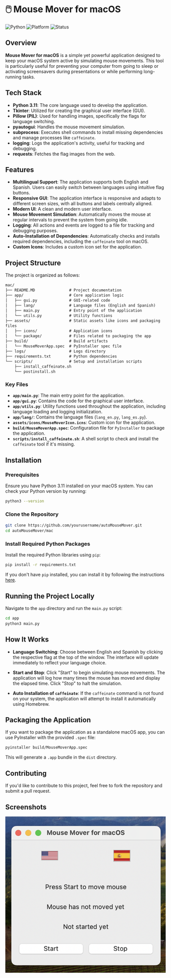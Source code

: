 # 🖱️ Mouse Mover for macOS

![Python](https://img.shields.io/badge/python-v3.11-blue.svg)
![Platform](https://img.shields.io/badge/platform-macOS-lightgrey.svg)
![Status](https://img.shields.io/badge/status-Completed-brightgreen.svg)

## Overview

**Mouse Mover for macOS** is a simple yet powerful application designed to keep your macOS system active by simulating mouse movements. This tool is particularly useful for preventing your computer from going to sleep or activating screensavers during presentations or while performing long-running tasks.

## Tech Stack

- **Python 3.11**: The core language used to develop the application.
- **Tkinter**: Utilized for creating the graphical user interface (GUI).
- **Pillow (PIL)**: Used for handling images, specifically the flags for language switching.
- **pyautogui**: Handles the mouse movement simulation.
- **subprocess**: Executes shell commands to install missing dependencies and manage processes like `caffeinate`.
- **logging**: Logs the application's activity, useful for tracking and debugging.
- **requests**: Fetches the flag images from the web.

## Features

- **Multilingual Support**: The application supports both English and Spanish. Users can easily switch between languages using intuitive flag buttons.
- **Responsive GUI**: The application interface is responsive and adapts to different screen sizes, with all buttons and labels centrally aligned.
- **Modern UI**: A clean and modern user interface.
- **Mouse Movement Simulation**: Automatically moves the mouse at regular intervals to prevent the system from going idle.
- **Logging**: All actions and events are logged to a file for tracking and debugging purposes.
- **Auto-Installation of Dependencies**: Automatically checks and installs required dependencies, including the `caffeinate` tool on macOS.
- **Custom Icons**: Includes a custom icon set for the application.

## Project Structure

The project is organized as follows:

```plaintext
mac/
├── README.MD               # Project documentation
├── app/                    # Core application logic
│   ├── gui.py              # GUI-related code
│   ├── lang/               # Language files (English and Spanish)
│   ├── main.py             # Entry point of the application
│   └── utils.py            # Utility functions
├── assets/                 # Static assets like icons and packaging files
│   ├── icons/              # Application icons
│   └── package/            # Files related to packaging the app
├── build/                  # Build artifacts
│   └── MouseMoverApp.spec  # PyInstaller spec file
├── logs/                   # Logs directory
├── requirements.txt        # Python dependencies
└── scripts/                # Setup and installation scripts
    ├── install_caffeinate.sh
    └── postinstall.sh
```

### Key Files
- **`app/main.py`**: The main entry point for the application.
- **`app/gui.py`**: Contains the code for the graphical user interface.
- **`app/utils.py`**: Utility functions used throughout the application, including language loading and logging initialization.
- **`app/lang/`**: Contains the language files (`lang_en.py`, `lang_es.py`).
- **`assets/icons/MouseMoverIcon.icns`**: Custom icon for the application.
- **`build/MouseMoverApp.spec`**: Configuration file for `PyInstaller` to package the application.
- **`scripts/install_caffeinate.sh`**: A shell script to check and install the `caffeinate` tool if it's missing.

## Installation

### Prerequisites

Ensure you have Python 3.11 installed on your macOS system. You can check your Python version by running:

```bash
python3 --version
```

### Clone the Repository

```bash
git clone https://github.com/yourusername/autoMouseMover.git
cd autoMouseMover/mac
```

### Install Required Python Packages

Install the required Python libraries using `pip`:

```bash
pip install -r requirements.txt
```

If you don't have `pip` installed, you can install it by following the instructions [here](https://pip.pypa.io/en/stable/installation/).

## Running the Project Locally

Navigate to the `app` directory and run the `main.py` script:

```bash
cd app
python3 main.py
```

## How It Works

- **Language Switching**: Choose between English and Spanish by clicking the respective flag at the top of the window. The interface will update immediately to reflect your language choice.
  
- **Start and Stop**: Click "Start" to begin simulating mouse movements. The application will log how many times the mouse has moved and display the elapsed time. Click "Stop" to halt the simulation.

- **Auto Installation of `caffeinate`**: If the `caffeinate` command is not found on your system, the application will attempt to install it automatically using Homebrew.

## Packaging the Application

If you want to package the application as a standalone macOS app, you can use PyInstaller with the provided `.spec` file:

```bash
pyinstaller build/MouseMoverApp.spec
```

This will generate a `.app` bundle in the `dist` directory.

## Contributing

If you'd like to contribute to this project, feel free to fork the repository and submit a pull request.

## Screenshots

![Screenshot](../MM_UI.png)
